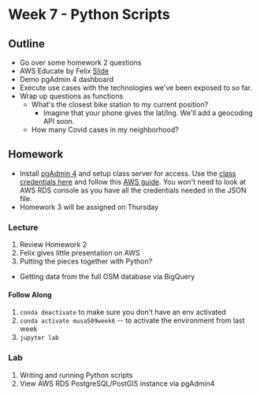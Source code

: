 # Week 7 - Python Scripts

## Outline

* Go over some homework 2 questions
* AWS Educate by Felix [Slide](https://docs.google.com/presentation/d/1L1HcyrfJf0JEf6POj8y5fRks3Ugt0szD7M-ceeC6bio/edit?usp=sharing)
* Demo pgAdmin 4 dashboard
* Execute use cases with the technologies we've been exposed to so far.
* Wrap up questions as functions
  * What's the closest bike station to my current position?
    * Imagine that your phone gives the lat/lng. We'll add a geocoding API soon.
  * How many Covid cases in my neighborhood?

## Homework

* Install [pgAdmin 4](https://www.pgadmin.org/download/) and setup class server for access. Use the [class credentials here](https://canvas.upenn.edu/files/89654914/download?download_frd=1) and follow this [AWS guide](https://docs.aws.amazon.com/AmazonRDS/latest/UserGuide/USER_ConnectToPostgreSQLInstance.html). You won't need to look at AWS RDS console as you have all the credentials needed in the JSON file.
* Homework 3 will be assigned on Thursday

### Lecture

1. Review Homework 2
2. Felix gives little presentation on AWS
3. Putting the pieces together with Python?
  * Getting data from the full OSM database via BigQuery


#### Follow Along

1. `conda deactivate` to make sure you don't have an env activated
2. `conda activate musa509week6` -- to activate the environment from last week
3. `jupyter lab`


### Lab

1. Writing and running Python scripts
2. View AWS RDS PostgreSQL/PostGIS instance via pgAdmin4
